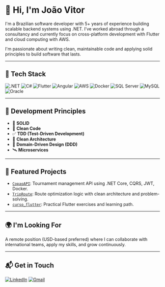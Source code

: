 # 👋 Hi, I'm João Vitor

I'm a Brazilian software developer with 5+ years of experience building scalable backend systems using .NET. I’ve worked abroad through a consultancy and currently focus on cross-platform development with Flutter and cloud computing with AWS.

I'm passionate about writing clean, maintainable code and applying solid principles to build software that lasts.

---

## 🧰 Tech Stack

![.NET](https://img.shields.io/badge/-ASP.NET_Core-512BD4?style=flat&logo=.net&logoColor=white)
![C#](https://img.shields.io/badge/-C%23-239120?style=flat&logo=c-sharp&logoColor=white)
![Flutter](https://img.shields.io/badge/-Flutter-02569B?style=flat&logo=flutter&logoColor=white)
![Angular](https://img.shields.io/badge/-Angular-DD0031?style=flat&logo=angular&logoColor=white)
![AWS](https://img.shields.io/badge/-AWS-232F3E?style=flat&logo=amazon-aws)
![Docker](https://img.shields.io/badge/-Docker-2496ED?style=flat&logo=docker&logoColor=white)
![SQL Server](https://img.shields.io/badge/-SQL_Server-CC2927?style=flat&logo=microsoft-sql-server&logoColor=white)
![MySQL](https://img.shields.io/badge/-MySQL-4479A1?style=flat&logo=mysql&logoColor=white)
![Oracle](https://img.shields.io/badge/-Oracle-F80000?style=flat&logo=oracle&logoColor=white)

---

## 🧠 Development Principles

- 🧱 **SOLID**
- 🧼 **Clean Code**
- ✅ **TDD (Test-Driven Development)**
- 🧩 **Clean Architecture**
- 🧭 **Domain-Driven Design (DDD)**
- 🛰 **Microservices**

---

## 🚀 Featured Projects

- [`CopaoAPI`](https://github.com/joaovtrsantos/CopaoAPI): Tournament management API using .NET Core, CQRS, JWT, Docker.
- [`TripRoute`](https://github.com/joaovtrsantos/TripRoute-): Route optimization logic with clean architecture and problem-solving.
- [`curso_flutter`](https://github.com/joaovtrsantos/curso_flutter): Practical Flutter exercises and learning path.

---

## 🌍 I'm Looking For

A remote position (USD-based preferred) where I can collaborate with international teams, apply my skills, and grow continuously.

---

## 📬 Get in Touch

[![LinkedIn](https://img.shields.io/badge/-João_Vitor_Santos-0077B5?style=flat&logo=linkedin&logoColor=white)](https://www.linkedin.com/in/joaovtrsantos)
[![Gmail](https://img.shields.io/badge/-joaovtrsantos.dev@gmail.com-D14836?style=flat&logo=gmail&logoColor=white)](mailto:joaovtrsantos.dev@gmail.com)
